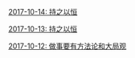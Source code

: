 [2017-10-14: 持之以恒](https://github.com/CaroseKYS/Blog/blob/master/content/my-daily/2017/10/2017-10-14.md)

[2017-10-13: 持之以恒](https://github.com/CaroseKYS/Blog/blob/master/content/my-daily/2017/10/2017-10-13.md)

[2017-10-12: 做事要有方法论和大局观](https://github.com/CaroseKYS/Blog/blob/master/content/my-daily/2017/10/2017-10-12.md)
